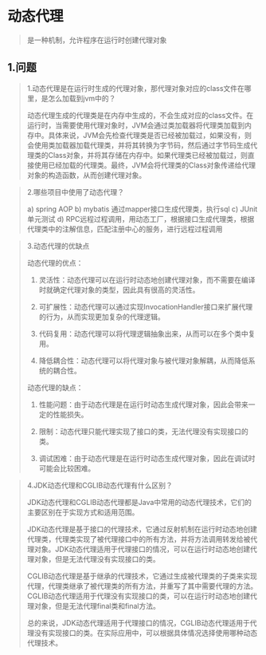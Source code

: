 # 动态代理
> 是一种机制，允许程序在运行时创建代理对象

## 1.问题

> 1.动态代理是在运行时生成的代理对象，那代理对象对应的class文件在哪里，是怎么加载到jvm中的？
> 
> 动态代理生成的代理类是在内存中生成的，不会生成对应的class文件。在运行时，当需要使用代理对象时，JVM会通过类加载器将代理类加载到内存中。具体来说，JVM会先检查代理类是否已经被加载过，如果没有，则会使用类加载器加载代理类，并将其转换为字节码，然后通过字节码生成代理类的Class对象，并将其存储在内存中。如果代理类已经被加载过，则直接使用已经加载的代理类。最终，JVM会将代理类的Class对象传递给代理对象的构造函数，从而创建代理对象。

> 2.哪些项目中使用了动态代理？
> 
> a) spring AOP
> b) mybatis 通过mapper接口生成代理类，执行sql
> c) JUnit单元测试
> d) RPC远程过程调用，用动态工厂，根据接口生成代理类，根据代理类中的注解信息，匹配注册中心的服务，进行远程过程调用

> 3.动态代理的优缺点
> 
> 
> 动态代理的优点：
> 
> 1. 灵活性：动态代理可以在运行时动态地创建代理对象，而不需要在编译时就确定代理对象的类型，因此具有很高的灵活性。
> 
> 2. 可扩展性：动态代理可以通过实现InvocationHandler接口来扩展代理的行为，从而实现更加复杂的代理逻辑。
> 
> 3. 代码复用：动态代理可以将代理逻辑抽象出来，从而可以在多个类中复用。
> 
> 4. 降低耦合性：动态代理可以将代理对象与被代理对象解耦，从而降低系统的耦合性。
> 
> 动态代理的缺点：
> 
> 1. 性能问题：由于动态代理是在运行时动态生成代理对象，因此会带来一定的性能损失。
> 
> 2. 限制：动态代理只能代理实现了接口的类，无法代理没有实现接口的类。
> 
> 3. 调试困难：由于动态代理是在运行时动态生成代理对象，因此在调试时可能会比较困难。

> 4.JDK动态代理和CGLIB动态代理有什么区别？
> 
> JDK动态代理和CGLIB动态代理都是Java中常用的动态代理技术，它们的主要区别在于实现方式和适用范围。
> 
> JDK动态代理是基于接口的代理技术，它通过反射机制在运行时动态地创建代理类，代理类实现了被代理接口中的所有方法，并将方法调用转发给被代理对象。JDK动态代理适用于代理接口的情况，可以在运行时动态地创建代理对象，但是无法代理没有实现接口的类。
> 
> CGLIB动态代理是基于继承的代理技术，它通过生成被代理类的子类来实现代理，代理类继承了被代理类的所有方法，并重写了其中需要代理的方法。CGLIB动态代理适用于代理没有实现接口的类，可以在运行时动态地创建代理对象，但是无法代理final类和final方法。
> 
> 总的来说，JDK动态代理适用于代理接口的情况，CGLIB动态代理适用于代理没有实现接口的类。在实际应用中，可以根据具体情况选择使用哪种动态代理技术。